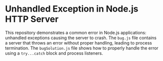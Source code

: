 # Unhandled Exception in Node.js HTTP Server

This repository demonstrates a common error in Node.js applications: unhandled exceptions causing the server to crash. The `bug.js` file contains a server that throws an error without proper handling, leading to process termination.  The `bugSolution.js` file shows how to properly handle the error using a `try...catch` block and process listeners.